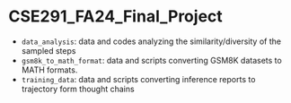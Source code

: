 # CSE291_FA24_Final_Project
*  `data_analysis`: data and codes analyzing the similarity/diversity of the sampled steps
*  `gsm8k_to_math_format`: data and scripts converting GSM8K datasets to MATH formats.
*  `training_data`: data and scripts converting inference reports to trajectory form thought chains
